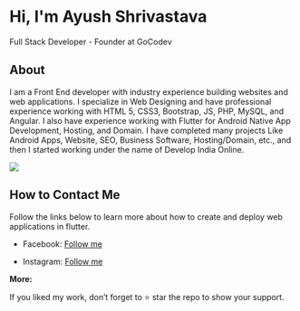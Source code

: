 # Hi, I'm Ayush Shrivastava

Full Stack Developer - Founder at GoCodev

## About

I am a Front End developer with industry experience building websites and web applications. I specialize in Web Designing and have professional experience working with HTML 5, CSS3, Bootstrap, JS, PHP, MySQL, and Angular. I also have experience working with Flutter for Android Native App Development, Hosting, and Domain. I have completed many projects Like Android Apps, Website, SEO, Business Software, Hosting/Domain, etc., and then I started working under the name of Develop India Online. 

<p>
  <img src="https://pbs.twimg.com/media/Dq6yj5QXQAAmLOQ.jpg">
</p>

## How to Contact Me
Follow the links below to learn more about how to create and deploy web applications in flutter.

* Facebook: [Follow me](https://www.facebook.com/imayushshrivastava)

* Instagram: [Follow me](https://www.instagram.com/ayushdevelopment)

**More:**

If you liked my work, don’t forget to ⭐ star the repo to show your support.
